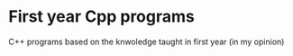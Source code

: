 # First year Cpp programs
 C++ programs based on the knwoledge taught in first year (in my opinion)
